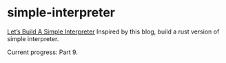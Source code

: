 # simple-interpreter
[Let’s Build A Simple Interpreter](https://ruslanspivak.com/lsbasi-part1/) Inspired by this blog, build a rust version of simple interpreter.

Current progress: Part 9.
